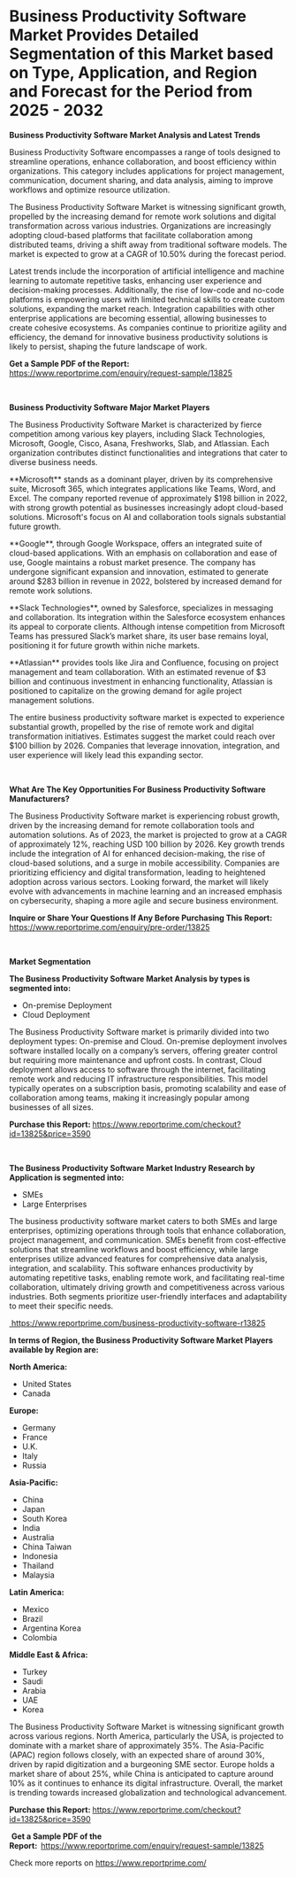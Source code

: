 <p><h1>Business Productivity Software Market Provides Detailed Segmentation of this Market based on Type, Application, and Region and Forecast for the Period from 2025 - 2032</h1></p><p><strong>Business Productivity Software Market Analysis and Latest Trends</strong></p>
<p><p>Business Productivity Software encompasses a range of tools designed to streamline operations, enhance collaboration, and boost efficiency within organizations. This category includes applications for project management, communication, document sharing, and data analysis, aiming to improve workflows and optimize resource utilization.</p><p>The Business Productivity Software Market is witnessing significant growth, propelled by the increasing demand for remote work solutions and digital transformation across various industries. Organizations are increasingly adopting cloud-based platforms that facilitate collaboration among distributed teams, driving a shift away from traditional software models. The market is expected to grow at a CAGR of 10.50% during the forecast period.</p><p>Latest trends include the incorporation of artificial intelligence and machine learning to automate repetitive tasks, enhancing user experience and decision-making processes. Additionally, the rise of low-code and no-code platforms is empowering users with limited technical skills to create custom solutions, expanding the market reach. Integration capabilities with other enterprise applications are becoming essential, allowing businesses to create cohesive ecosystems. As companies continue to prioritize agility and efficiency, the demand for innovative business productivity solutions is likely to persist, shaping the future landscape of work.</p></p>
<p><strong>Get a Sample PDF of the Report:&nbsp;</strong> <a href="https://www.reportprime.com/enquiry/request-sample/13825?utm_campaign=3447&utm_medium=2&utm_source=Github&utm_content=ia&utm_term=20032025&utm_id=business-productivity-software">https://www.reportprime.com/enquiry/request-sample/13825</a></p>
<p>&nbsp;</p>
<p><strong>Business Productivity Software Major Market Players</strong></p>
<p><p>The Business Productivity Software Market is characterized by fierce competition among various key players, including Slack Technologies, Microsoft, Google, Cisco, Asana, Freshworks, Slab, and Atlassian. Each organization contributes distinct functionalities and integrations that cater to diverse business needs.</p><p>**Microsoft** stands as a dominant player, driven by its comprehensive suite, Microsoft 365, which integrates applications like Teams, Word, and Excel. The company reported revenue of approximately $198 billion in 2022, with strong growth potential as businesses increasingly adopt cloud-based solutions. Microsoft's focus on AI and collaboration tools signals substantial future growth.</p><p>**Google**, through Google Workspace, offers an integrated suite of cloud-based applications. With an emphasis on collaboration and ease of use, Google maintains a robust market presence. The company has undergone significant expansion and innovation, estimated to generate around $283 billion in revenue in 2022, bolstered by increased demand for remote work solutions.</p><p>**Slack Technologies**, owned by Salesforce, specializes in messaging and collaboration. Its integration within the Salesforce ecosystem enhances its appeal to corporate clients. Although intense competition from Microsoft Teams has pressured Slack’s market share, its user base remains loyal, positioning it for future growth within niche markets.</p><p>**Atlassian** provides tools like Jira and Confluence, focusing on project management and team collaboration. With an estimated revenue of $3 billion and continuous investment in enhancing functionality, Atlassian is positioned to capitalize on the growing demand for agile project management solutions.</p><p>The entire business productivity software market is expected to experience substantial growth, propelled by the rise of remote work and digital transformation initiatives. Estimates suggest the market could reach over $100 billion by 2026. Companies that leverage innovation, integration, and user experience will likely lead this expanding sector.</p></p>
<p>&nbsp;</p>
<p><strong>What Are The Key Opportunities For Business Productivity Software Manufacturers?</strong></p>
<p><p>The Business Productivity Software market is experiencing robust growth, driven by the increasing demand for remote collaboration tools and automation solutions. As of 2023, the market is projected to grow at a CAGR of approximately 12%, reaching USD 100 billion by 2026. Key growth trends include the integration of AI for enhanced decision-making, the rise of cloud-based solutions, and a surge in mobile accessibility. Companies are prioritizing efficiency and digital transformation, leading to heightened adoption across various sectors. Looking forward, the market will likely evolve with advancements in machine learning and an increased emphasis on cybersecurity, shaping a more agile and secure business environment.</p></p>
<p><strong>Inquire or Share Your Questions If Any Before Purchasing This Report:</strong> <a href="https://www.reportprime.com/enquiry/pre-order/13825?utm_campaign=3447&utm_medium=2&utm_source=Github&utm_content=ia&utm_term=20032025&utm_id=business-productivity-software">https://www.reportprime.com/enquiry/pre-order/13825</a></p>
<p>&nbsp;</p>
<p><strong>Market Segmentation</strong></p>
<p><strong>The Business Productivity Software Market Analysis by types is segmented into:</strong></p>
<p><ul><li>On-premise Deployment</li><li>Cloud Deployment</li></ul></p>
<p><p>The Business Productivity Software market is primarily divided into two deployment types: On-premise and Cloud. On-premise deployment involves software installed locally on a company’s servers, offering greater control but requiring more maintenance and upfront costs. In contrast, Cloud deployment allows access to software through the internet, facilitating remote work and reducing IT infrastructure responsibilities. This model typically operates on a subscription basis, promoting scalability and ease of collaboration among teams, making it increasingly popular among businesses of all sizes.</p></p>
<p><strong>Purchase this Report:&nbsp;</strong><a href="https://www.reportprime.com/checkout?id=13825&price=3590&utm_campaign=3447&utm_medium=2&utm_source=Github&utm_content=ia&utm_term=20032025&utm_id=business-productivity-software">https://www.reportprime.com/checkout?id=13825&price=3590</a></p>
<p>&nbsp;</p>
<p><strong>The Business Productivity Software Market Industry Research by Application is segmented into:</strong></p>
<p><ul><li>SMEs</li><li>Large Enterprises</li></ul></p>
<p><p>The business productivity software market caters to both SMEs and large enterprises, optimizing operations through tools that enhance collaboration, project management, and communication. SMEs benefit from cost-effective solutions that streamline workflows and boost efficiency, while large enterprises utilize advanced features for comprehensive data analysis, integration, and scalability. This software enhances productivity by automating repetitive tasks, enabling remote work, and facilitating real-time collaboration, ultimately driving growth and competitiveness across various industries. Both segments prioritize user-friendly interfaces and adaptability to meet their specific needs.</p></p>
<p><a href="https://www.reportprime.com/business-productivity-software-r13825?utm_campaign=3447&utm_medium=2&utm_source=Github&utm_content=ia&utm_term=20032025&utm_id=business-productivity-software">&nbsp;https://www.reportprime.com/business-productivity-software-r13825</a></p>
<p><strong>In terms of Region, the Business Productivity Software Market Players available by Region are:</strong></p>
<p>
    <p> <strong> North America: </strong>
        <ul>
            <li>United States</li>
            <li>Canada</li>
        </ul>
        </p> 
    <p> <strong> Europe: </strong>
        <ul>
            <li>Germany</li>
            <li>France</li>
            <li>U.K.</li>
            <li>Italy</li>
            <li>Russia</li>
        </ul>
        </p> 
    <p> <strong> Asia-Pacific: </strong>
        <ul>
            <li>China</li>
            <li>Japan</li>
            <li>South Korea</li>
            <li>India</li>
            <li>Australia</li>
            <li>China Taiwan</li>
            <li>Indonesia</li>
            <li>Thailand</li>
            <li>Malaysia</li>
        </ul>
        </p> 
    <p> <strong> Latin America: </strong>
        <ul>
            <li>Mexico</li>
            <li>Brazil</li>
            <li>Argentina Korea</li>
            <li>Colombia</li>
        </ul>
        </p> 
    <p> <strong> Middle East & Africa: </strong>
        <ul>
            <li>Turkey</li>
            <li>Saudi</li>
            <li>Arabia</li>
            <li>UAE</li>
            <li>Korea</li>
        </ul>
    </p>
    </p>
<p><p>The Business Productivity Software Market is witnessing significant growth across various regions. North America, particularly the USA, is projected to dominate with a market share of approximately 35%. The Asia-Pacific (APAC) region follows closely, with an expected share of around 30%, driven by rapid digitization and a burgeoning SME sector. Europe holds a market share of about 25%, while China is anticipated to capture around 10% as it continues to enhance its digital infrastructure. Overall, the market is trending towards increased globalization and technological advancement.</p></p>
<p><strong>Purchase this Report: </strong><a href="https://www.reportprime.com/checkout?id=13825&price=3590&utm_campaign=3447&utm_medium=2&utm_source=Github&utm_content=ia&utm_term=20032025&utm_id=business-productivity-software">https://www.reportprime.com/checkout?id=13825&price=3590</a></p>
<p>&nbsp;<strong>Get a Sample PDF of the Report:&nbsp;&nbsp;</strong><a href="https://www.reportprime.com/enquiry/request-sample/13825?utm_campaign=3447&utm_medium=2&utm_source=Github&utm_content=ia&utm_term=20032025&utm_id=business-productivity-software">https://www.reportprime.com/enquiry/request-sample/13825</a></p>
<p><strong></strong></p>
<p>Check more reports on <a href="https://www.reportprime.com/?utm_campaign=3447&utm_medium=2&utm_source=Github&utm_content=ia&utm_term=20032025&utm_id=business-productivity-software">https://www.reportprime.com/</a></p>